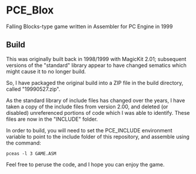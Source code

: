 # PCE_Blox

Falling Blocks-type game written in Assembler for PC Engine in 1999


## Build

This was originally built back in 1998/1999 with MagicKit 2.01; subsequent versions of the
"standard" library appear to have changed sematics which might cause it to no longer build.

So, I have packaged the original build into a ZIP file in the build directory, called "19990527.zip".

As the standard library of include files has changed over the years, I have taken a copy of
the include files from version 2.00, and deleted (or disabled) unreferenced portions of code
which I was able to identify.  These files are now in the "INCLUDE" folder.

In order to build, you will need to set the PCE_INCLUDE environment variable to point to the
include folder of this repository, and assemble using the command:
```
pceas -l 3 GAME.ASM
```

Feel free to peruse the code, and I hope you can enjoy the game.
